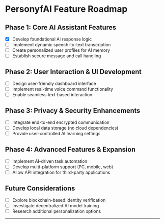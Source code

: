 # PersonyfAI Feature Roadmap  

## Phase 1: Core AI Assistant Features  
- [x] Develop foundational AI response logic  
- [ ] Implement dynamic speech-to-text transcription  
- [ ] Create personalized user profiles for AI memory  
- [ ] Establish secure message and call handling  

## Phase 2: User Interaction & UI Development  
- [ ] Design user-friendly dashboard interface  
- [ ] Implement real-time voice command functionality  
- [ ] Enable seamless text-based interaction  

## Phase 3: Privacy & Security Enhancements  
- [ ] Integrate end-to-end encrypted communication  
- [ ] Develop local data storage (no cloud dependencies)  
- [ ] Provide user-controlled AI learning settings  

## Phase 4: Advanced Features & Expansion  
- [ ] Implement AI-driven task automation  
- [ ] Develop multi-platform support (PC, mobile, web)  
- [ ] Allow API integration for third-party applications  

## Future Considerations  
- [ ] Explore blockchain-based identity verification  
- [ ] Investigate decentralized AI model training  
- [ ] Research additional personalization options  

---